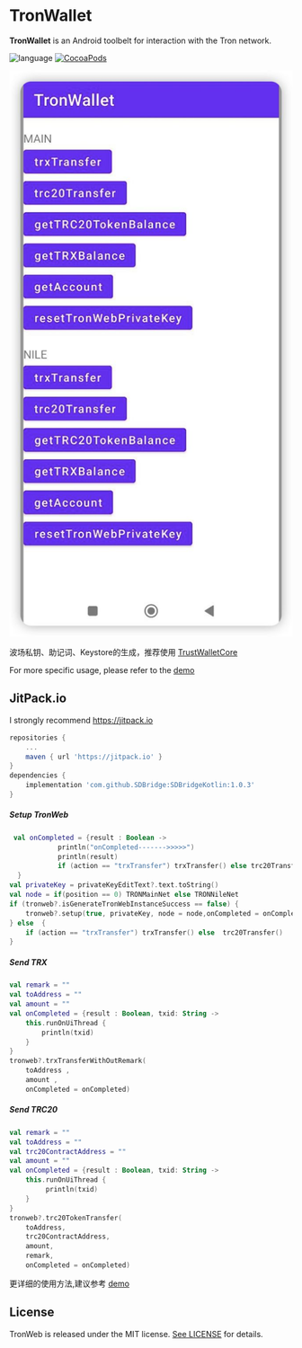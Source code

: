 # TronWallet
**TronWallet** is an Android toolbelt for interaction with the Tron network.

![language](https://img.shields.io/badge/Language-Kotlin-green)
[![CocoaPods](https://img.shields.io/badge/support-jitpack-green)](https://www.swift.org/getting-started/#using-the-package-manager)

![](Resource/DemoImage0.png)

波场私钥、助记词、Keystore的生成，推荐使用 [TrustWalletCore](https://github.com/trustwallet/wallet-core)

For more specific usage, please refer to the [demo](https://github.com/james19870606/TronWallet/tree/master/app)

## JitPack.io

I strongly recommend https://jitpack.io
```groovy
repositories {
    ...
    maven { url 'https://jitpack.io' }
}
dependencies {
    implementation 'com.github.SDBridge:SDBridgeKotlin:1.0.3'
}
```

##### Setup TronWeb
```kotlin
 val onCompleted = {result : Boolean ->
            println("onCompleted------->>>>>")
            println(result)
            if (action == "trxTransfer") trxTransfer() else trc20Transfer()
  }
val privateKey = privateKeyEditText?.text.toString()
val node = if(position == 0) TRONMainNet else TRONNileNet
if (tronweb?.isGenerateTronWebInstanceSuccess == false) {
    tronweb?.setup(true, privateKey, node = node,onCompleted = onCompleted)
} else  {
    if (action == "trxTransfer") trxTransfer() else  trc20Transfer()
}
```

##### Send TRX
```Kotlin
val remark = ""
val toAddress = ""
val amount = ""
val onCompleted = {result : Boolean, txid: String ->
    this.runOnUiThread {
        println(txid)
    }
}
tronweb?.trxTransferWithOutRemark(
    toAddress ,
    amount ,
    onCompleted = onCompleted)

```
##### Send TRC20
```Kotlin
val remark = ""
val toAddress = ""
val trc20ContractAddress = ""
val amount = ""
val onCompleted = {result : Boolean, txid: String ->
    this.runOnUiThread {
         println(txid)
    }
}
tronweb?.trc20TokenTransfer(
    toAddress,
    trc20ContractAddress,
    amount,
    remark,
    onCompleted = onCompleted)
```

更详细的使用方法,建议参考 [demo](https://github.com/james19870606/TronWallet/tree/master/app)

## License

TronWeb is released under the MIT license. [See LICENSE](https://github.com/james19870606/TronWallet/LICENSE) for details.
